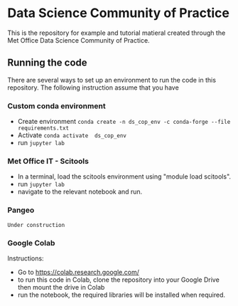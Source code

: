 # Data Science Community of Practice
This is the repository for  example and tutorial matieral created through the Met Office Data Science Community of Practice.


## Running the code
There are several ways to set up an environment to run the code in this repository. The following instruction assume that you have 

### Custom conda environment

* Create environment ``conda create -n ds_cop_env -c conda-forge --file requirements.txt``
* Activate ``conda activate  ds_cop_env``
* run ``jupyter lab``

### Met Office IT - Scitools 

* In a terminal, load the scitools environment using "module load scitools". 
* run ``jupyter lab``
* navigate to the relevant notebook and run.

### Pangeo
`` Under construction ``

### Google Colab

Instructions:

* Go to https://colab.research.google.com/
* to run this code in Colab, clone the repository into your Google Drive then mount the drive in Colab
* run the notebook, the required libraries will be installed when required.



